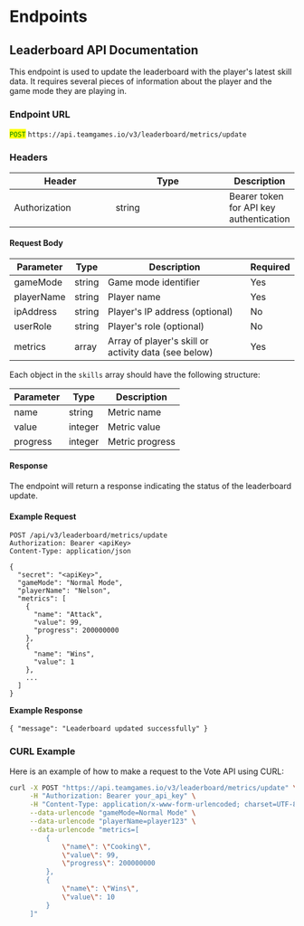 # Endpoints

## Leaderboard API Documentation

This endpoint is used to update the leaderboard with the player's latest skill data. It requires several pieces of information about the player and the game mode they are playing in.

### Endpoint URL

<mark style="color:green;">`POST`</mark> `https://api.teamgames.io/v3/leaderboard/metrics/update`

### Headers

<table><thead><tr><th width="192">Header</th><th width="249">Type</th><th>Description</th></tr></thead><tbody><tr><td>Authorization</td><td>string</td><td>Bearer token for API key authentication</td></tr></tbody></table>

#### Request Body

| Parameter  | Type   | Description                                          | Required |
| ---------- | ------ | ---------------------------------------------------- | -------- |
| gameMode   | string | Game mode identifier                                 | Yes      |
| playerName | string | Player name                                          | Yes      |
| ipAddress  | string | Player's IP address (optional)                       | No       |
| userRole   | string | Player's role (optional)                             | No       |
| metrics    | array  | Array of player's skill or activity data (see below) | Yes      |

Each object in the `skills` array should have the following structure:

| Parameter | Type    | Description     |
| --------- | ------- | --------------- |
| name      | string  | Metric name     |
| value     | integer | Metric value    |
| progress  | integer | Metric progress |

#### Response

The endpoint will return a response indicating the status of the leaderboard update.

#### Example Request

```
POST /api/v3/leaderboard/metrics/update
Authorization: Bearer <apiKey>
Content-Type: application/json

{
  "secret": "<apiKey>",
  "gameMode": "Normal Mode",
  "playerName": "Nelson",
  "metrics": [
    {
      "name": "Attack",
      "value": 99,
      "progress": 200000000
    },
    {
      "name": "Wins",
      "value": 1
    },
    ...
  ]
}
```

**Example Response**\
\
`{ "message": "Leaderboard updated successfully" }`

### CURL Example

Here is an example of how to make a request to the Vote API using CURL:

```bash
curl -X POST "https://api.teamgames.io/v3/leaderboard/metrics/update" \
     -H "Authorization: Bearer your_api_key" \
     -H "Content-Type: application/x-www-form-urlencoded; charset=UTF-8" \
     --data-urlencode "gameMode=Normal Mode" \
     --data-urlencode "playerName=player123" \
     --data-urlencode "metrics=[
         {
             \"name\": \"Cooking\",
             \"value\": 99,
             \"progress\": 200000000
         },
         {
             \"name\": \"Wins\",
             \"value\": 10
         }
     ]"

```
